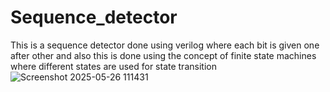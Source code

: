 # Sequence_detector
This is a sequence detector done using verilog where each bit is given one after other and also this is done using the concept of finite state machines where different states are used for state transition 
![Screenshot 2025-05-26 111431](https://github.com/user-attachments/assets/69bde36c-a33c-4645-b029-209047d09cd2)
